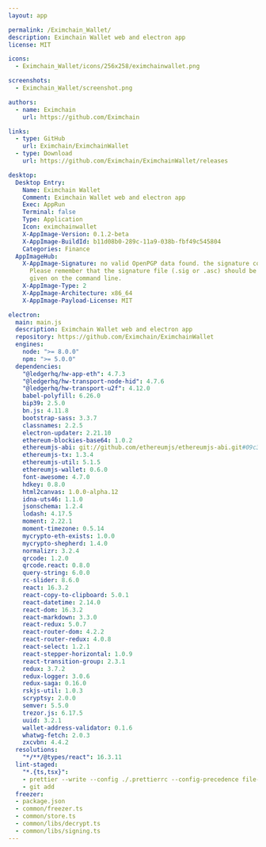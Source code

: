```yaml
---
layout: app

permalink: /Eximchain_Wallet/
description: Eximchain Wallet web and electron app
license: MIT

icons:
  - Eximchain_Wallet/icons/256x258/eximchainwallet.png

screenshots:
  - Eximchain_Wallet/screenshot.png

authors:
  - name: Eximchain
    url: https://github.com/Eximchain

links:
  - type: GitHub
    url: Eximchain/EximchainWallet
  - type: Download
    url: https://github.com/Eximchain/EximchainWallet/releases

desktop:
  Desktop Entry:
    Name: Eximchain Wallet
    Comment: Eximchain Wallet web and electron app
    Exec: AppRun
    Terminal: false
    Type: Application
    Icon: eximchainwallet
    X-AppImage-Version: 0.1.2-beta
    X-AppImage-BuildId: b11d08b0-289c-11a9-038b-fbf49c545804
    Categories: Finance
  AppImageHub:
    X-AppImage-Signature: no valid OpenPGP data found. the signature could not be verified.
      Please remember that the signature file (.sig or .asc) should be the first file
      given on the command line.
    X-AppImage-Type: 2
    X-AppImage-Architecture: x86_64
    X-AppImage-Payload-License: MIT

electron:
  main: main.js
  description: Eximchain Wallet web and electron app
  repository: https://github.com/Eximchain/EximchainWallet
  engines:
    node: ">= 8.0.0"
    npm: ">= 5.0.0"
  dependencies:
    "@ledgerhq/hw-app-eth": 4.7.3
    "@ledgerhq/hw-transport-node-hid": 4.7.6
    "@ledgerhq/hw-transport-u2f": 4.12.0
    babel-polyfill: 6.26.0
    bip39: 2.5.0
    bn.js: 4.11.8
    bootstrap-sass: 3.3.7
    classnames: 2.2.5
    electron-updater: 2.21.10
    ethereum-blockies-base64: 1.0.2
    ethereumjs-abi: git://github.com/ethereumjs/ethereumjs-abi.git#09c3c48fd3bed143df7fa8f36f6f164205e23796
    ethereumjs-tx: 1.3.4
    ethereumjs-util: 5.1.5
    ethereumjs-wallet: 0.6.0
    font-awesome: 4.7.0
    hdkey: 0.8.0
    html2canvas: 1.0.0-alpha.12
    idna-uts46: 1.1.0
    jsonschema: 1.2.4
    lodash: 4.17.5
    moment: 2.22.1
    moment-timezone: 0.5.14
    mycrypto-eth-exists: 1.0.0
    mycrypto-shepherd: 1.4.0
    normalizr: 3.2.4
    qrcode: 1.2.0
    qrcode.react: 0.8.0
    query-string: 6.0.0
    rc-slider: 8.6.0
    react: 16.3.2
    react-copy-to-clipboard: 5.0.1
    react-datetime: 2.14.0
    react-dom: 16.3.2
    react-markdown: 3.3.0
    react-redux: 5.0.7
    react-router-dom: 4.2.2
    react-router-redux: 4.0.8
    react-select: 1.2.1
    react-stepper-horizontal: 1.0.9
    react-transition-group: 2.3.1
    redux: 3.7.2
    redux-logger: 3.0.6
    redux-saga: 0.16.0
    rskjs-util: 1.0.3
    scryptsy: 2.0.0
    semver: 5.5.0
    trezor.js: 6.17.5
    uuid: 3.2.1
    wallet-address-validator: 0.1.6
    whatwg-fetch: 2.0.3
    zxcvbn: 4.4.2
  resolutions:
    "*/**/@types/react": 16.3.11
  lint-staged:
    "*.{ts,tsx}":
    - prettier --write --config ./.prettierrc --config-precedence file-override
    - git add
  freezer:
  - package.json
  - common/freezer.ts
  - common/store.ts
  - common/libs/decrypt.ts
  - common/libs/signing.ts
---
```

